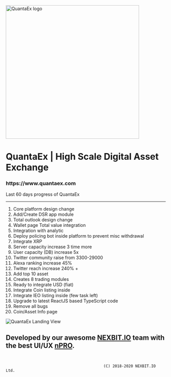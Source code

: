   <a href="https://www.quantaex.com">
    <img src="https://raw.githubusercontent.com/QuantaPay/QuantaEx/master/assets/exchange/logo.png" width="420px" alt="QuantaEx logo" />
  </a><br />
  <h1> QuantaEx | High Scale Digital Asset Exchange</h1>
 <h3> https://www.quantaex.com </h3>


Last 60 days progress of QuantaEx
*********************************
1. Core platform design change
2. Add/Create DSR app module
3. Total outlook design change
4. Wallet page Total value integration
5. Integration with analytic
6. Deploy policing bot inside platform to prevent misc withdrawal
7. Integrate XRP
8. Server capacity increase 3 time more
9. User capacity (DB) increase 5x
10. Twitter community raise from 3300-29000
11. Alexa ranking increase 45%
12. Twitter reach increase 240% +
13. Add top 10 asset
14. Creates 8 trading modules
15. Ready to integrate USD (fiat)
16. Integrate Coin listing inside
17. Integrate IEO listing inside (few task left)
18. Upgrade to latest ReactJS based TypeScript code
19. Remove all bugs
20. Coin/Asset Info page

![QuantaEx Landing View ](https://github.com/QuantaPay/QuantaEx/blob/master/assets/exchange/home.png)

## Developed by our awesome [NEXBIT.IO](https://npro.nexbit.io) team with the best UI/UX [nPRO](https://npro.nexbit.io/docs/npro2.3.pdf).


```

                                           
                                           (C) 2018-2020 NEXBIT.IO Ltd.
                                      
                                      
```
